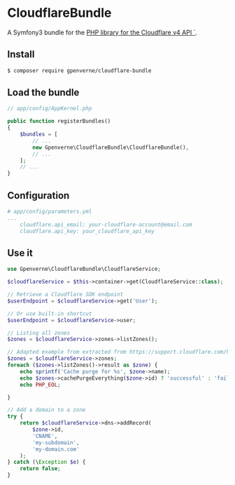 # CloudflareBundle
A Symfony3 bundle for the [PHP library for the Cloudflare v4 API `](https://github.com/cloudflare/cloudflare-php).

## Install
```bash
$ composer require gpenverne/cloudflare-bundle
```

## Load the bundle
```php
// app/config/AppKernel.php

public function registerBundles()
{
    $bundles = [
        // ...
        new Gpenverne\CloudflareBundle\CloudflareBundle(),
        // ...
    ];
    // ...
}
```

## Configuration
```yaml
# app/config/parameters.yml
...
    cloudflare.api_email: your-cloudflare-account@email.com
    cloudflare.api_key: your_cloudflare_api_key
```

## Use it
```php
use Gpenverne\CloudflareBundle\CloudflareService;

$cloudflareService = $this->container->get(CloudflareService::class);

// Retrieve a Cloudflare SDK endpoint
$userEndpoint = $cloudflareService->get('User');

// Or use built-in shortcut
$userEndpoint = $cloudflareService->user;

// Listing all zones
$zones = $cloudflareService->zones->listZones();

// Adapted example from extracted from https://support.cloudflare.com/hc/en-us/articles/115001661191
$zones = $cloudflareService->zones;
foreach ($zones->listZones()->result as $zone) {
    echo sprintf('Cache purge for %s', $zone->name);
    echo $zones->cachePurgeEverything($zone->id) ? 'successful' : 'failed';
    echo PHP_EOL;

}

// Add a domain to a zone
try {
    return $cloudflareService->dns->addRecord(
        $zone->id,
        'CNAME',
        'my-subdomain',
        'my-domain.com'
    );
} catch (\Exception $e) {
    return false;
}
```
